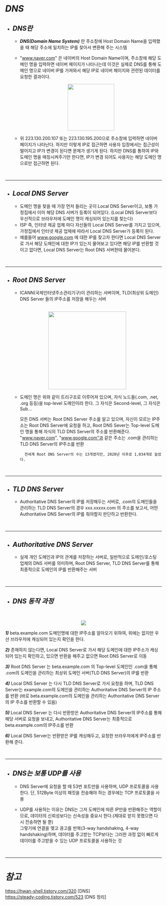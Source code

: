 # **_DNS_**

- ## **_DNS란_**

  - **_DNS(Domain Name System)_** 란 주소창에 Host Domain Name을 입력했을 때 해당 주소에 일치하는 IP를 찾아서 변환해 주는 시스템
  - "www.naver.com" 은 네이버의 Host Domain Name이며, 주소창에 해당 도메인 명을 입력하면 네이버 페이지가 나타나는데 이것은 실제로 DNS를 통해 도메인 명으로 네이버 IP를 가져와서 해당 IP로 네이버 페이지와 관련된 데이터를 요청한 결과이다.

      <p align = "center">
    <img src="https://user-images.githubusercontent.com/62879192/185735948-e7a96fb3-c17f-48dc-946d-519e9dc4d45f.png" height = 150px>
    </p>

  - 위 223.130.200.107 또는 223.130.195.200으로 주소창에 입력하면 네이버 페이지가 나타난다. 하지만 이렇게 IP로 접근하면 사용자 입장에서는 접근성이 떨어지고 IP가 변경이 된다면 문제가 생기게 된다. 하지만 DNS를 통하여 IP와 도메인 명을 매칭시켜주기만 한다면, IP가 변경 되어도 사용자는 해당 도메인 명으로만 접근하면 된다.

</br>

---

- ## **_Local DNS Server_**

  - 도메인 명을 찾을 때 가장 먼저 들리는 곳이 Local DNS Server이고, 보통 가정집에서 이미 해당 DNS 서버가 등록이 되어있다. (Local DNS Server보다 우선적으로 브라우저에 도메인 명이 캐싱되어 있는지를 찾는다)
  - ISP 즉, 인터넷 제공 업체 마다 자신들의 Local DNS Server를 가지고 있으며, 가정집에서 인터넷 제공 업체에 따라서 Local DNS Server가 등록이 된다.
  - 예를들어 www.google.com 에 대한 IP를 찾고자 한다면 Local DNS Server로 가서 해당 도메인에 대한 IP가 있는지 물어보고 있다면 해당 IP를 반환할 것이고 없다면, Local DNS Server는 Root DNS 서버한테 물어본다.

</br>

---

- ## **_Root DNS Server_**

  - ICANN(국제인터넷주소관리기구)이 관리하는 서버이며, TLD(최상위 도메인) DNS Server 들의 IP주소를 저장을 해두는 서버

  </br>

    <p align = "center">
    <img src="https://user-images.githubusercontent.com/62879192/185778873-c2984f8f-13a8-47c8-b14e-6e109d3eecda.png" height = 250px>

  - 도메인 명은 위와 같이 트리구조로 이루어져 있으며, 자식 노드들(.com, .net, .org 등등)을 top-level 도메인이라 한다. 그 자식은 Second-level, 그 자식은 Sub...

    모든 DNS 서버는 Root DNS Server 주소를 알고 있으며, 자신이 모르는 IP주소는 Root DNS Server에 요청을 하고, Root DNS Sever는 Top-level 도메인 명을 통해 자식의 TLD DNS Server의 주소를 반환해준다.  
    "www.naver.com", "www.google.com"과 같은 주소는 .com을 관리하는 TLD DNS Server의 IP주소를 반환

    ```
      전세계 Root DNS Server의 수는 13개였지만, 2020년 이후로 1,034개로 늘었다.
    ```

</br>

---

- ## **_TLD DNS Server_**

  - Authoritative DNS Server의 IP를 저장해두는 서버로, .com의 도메인들을 관리하는 TLD DNS Server의 경우 xxx.xxxxx.com 의 주소를 보고서, 어떤 Authoritative DNS Server의 IP를 줘야할지 판단하고 반환한다.

</br>

---

- ## **_Authoritative DNS Server_**
  - 실제 개인 도메인과 IP의 관계를 저장하는 서버로, 일반적으로 도메인/호스팅 업체의 DNS 서버를 의미하며, Root DNS Server, TLD DNS Server를 통해 최종적으로 도메인의 IP를 반환해주는 서버

</br>

---

- ## **_DNS 동작 과정_**

</br>
    <p align = "center">
    <img src="https://user-images.githubusercontent.com/62879192/185779449-57377fb7-6ac6-4129-9e0a-aff94754ca52.png">

**_1)_** beta.example.com 도메인명에 대한 IP주소를 알아오기 위하여, 위에는 없지만 우선 브라우저에 캐싱되어 있는지 확인을 한다.

**_2)_** 존재하지 않는다면, Local DNS Server로 가서 해당 도메인에 대한 IP주소가 캐싱되어 있는지 확인하고, 있으면 반환을 해주고 없으면 Root DNS Server로 이동

**_3)_** Root DNS Server 는 beta.example.com 의 Top-level 도메인인 .com을 통해 .com의 도메인을 관리하는 최상위 도메인 서버(TLD DNS Server)의 IP를 반환

**_4)_** Local DNS Server 는 다시 TLD DNS Server로 가서 요청을 하며, TLD DNS Server는 example.com의 도메인을 관리하는 Authoritative DNS Server의 IP 주소를 반환 (바로 beta.example.com의 도메인을 관리하는 Authoritative DNS Server의 IP 주소를 반환할 수 있음)

**_5)_** Local DNS Server 는 다시 반환받은 Authoritative DNS Server의 IP주소를 통해 해당 서버로 요청을 보내고, Authoritative DNS Server는 최종적으로 beta.example.com의 IP주소를 반환

**_6)_** Local DNS Server는 반환받은 IP를 캐싱해두고, 요청한 브라우저에게 IP주소를 반환해 준다.

</br>

---

- ## **_DNS는 보통 UDP를 사용_**

  - DNS Server에 요청을 할 때 53번 포트만을 사용하며, UDP 프로토콜을 사용한다. 단, 512Byte 이상의 패킷을 전송해야 하는 경우에는 TCP 프로토콜을 사용

  - UDP를 사용하는 이유는 DNS는 그저 도메인에 따른 IP만을 반환해주는 역할이므로, 데이터의 신뢰성보다는 신속성을 중요시 한다.(제대로 받지 못했으면 다시 전송하면 될 뿐)  
    그렇기에 연결을 맺고 끊고를 반복(3-way handshaking, 4-way handshaking)하며, 데이터를 주고받는 TCP보다는 그러한 과정 없이 빠르게 데이터를 주고받을 수 있는 UDP 프로토콜을 사용하는 것

</br>

---

# **_참고_**

https://hwan-shell.tistory.com/320 [DNS]  
https://steady-coding.tistory.com/523 [DNS 정리]

